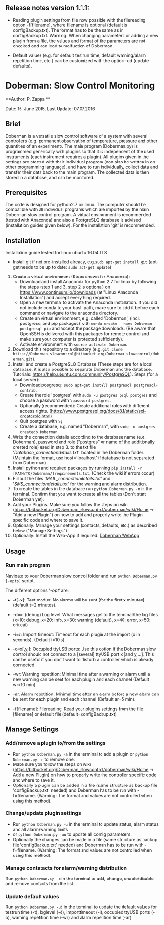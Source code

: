 ## Release notes version 1.1.1: ##
* Reading plugin settings from file now possible with the filereading option -f[filename], where filename is optional (default is configBackup.txt). The format has to be the same as in configBackup.txt. Warning: When changing parameters or adding a new plugin from a file, the values and format of the parameters are not checked and can lead to malfuction of Doberman.

* Default values (e.g. for default testrun time, default warning/alarm repetition time, etc.) can be customized with the option -ud (update defaults).

# Doberman: Slow Control Monitoring #

**Author: P. Zappa **

Date: 16. June 2015, Last Update: 07.07.2016

## Brief ##

Doberman is a versatile slow control software of a system with several controllers (e.g. permanent observation of temperature, pressure and other quantities of an experiment). The main program (Doberman.py) is programmed generically with plugins so that it is independent of the used instruments (each instrument requires a plugin). All plugins given in the settings are started with their individual program (can also be written in an other programming language), and have to run individually, collect data and transfer their data back to the main program. The collected data is then stored in a database, and can be monitored.

## Prerequisites ##

The code is designed for python2.7 on linux. The computer should be compatible with all individual programs which are imported by the main Doberman slow control program. A virtual environment is recommended (tested with Anaconda) and also a PostgreSLQ database is advised (installation guides given below). For the installation 'git' is recommended.

## Installation ##
Installation guide tested for linux ubuntu 16.04 LTS

* Install git if not pre-installed already, e.g.`sudo apt-get install git` (apt-get needs to be up to date: `sudo apt-get update`)

1. Create a virtual environment (Steps shown for Anaconda):
     * Download and install Anaconda for python 2.7 for linux by following the steps (step 1 and 3, step 2 is optional) on https://www.continuum.io/downloads (at "Linux Anaconda Installation") and accept everything required.
     * Open a new terminal to activate the Anaconda installation. If you did not include conda to your bash path, make sure to add it before each command or navigate to the anaconda directory.
     * Create an virtual environment, e.g. called 'Doberman', (incl. postgresql and pip packages) with `conda create --name Doberman postgresql pip` and accept the package downloads. (Be aware that OpenSSH is delivered with this packages for remote control and make sure your computer is protected sufficiently).
     * Activate environment with `source activate Doberman`.
2.  Download this repository to a directory (e.g. `git clone https://Doberman_slowcontrol@bitbucket.org/Doberman_slowcontrol/doberman.git`).
3.  Install and create a PostgreSLQ Database (These steps are for a local database, it is also possible to separate Doberman and the database. Tutorials: https://help.ubuntu.com/community/PostgreSQL). Steps (for a local server):
     * Download posgresql: `sudo apt-get install postgresql postgresql-contrib`.
     * Create the role 'postgres' with `sudo -u postgres psql postgres` and choose a password with `\password postgres`.
     * Optionally (recommended): Create additional roles with different access rights. (https://www.postgresql.org/docs/8.1/static/sql-createrole.html)
     * Quit postgres with `\q`
     * Create a database, e.g. named "Doberman", with `sudo -u postgres createdb Doberman`.
4. Write the connection details according to the database name (e.g. Doberman), password and role ("postgres" or name of the additionally created role) used in step 3. to the txt file '*Database_connectiondetails.txt*' located in the Doberman folder. (Maintain the format, use host='localhost' if database is not separated from Doberman)
5. Install python and required packages by running `pip install -r [PATH/TO/Doberman/]requirements.txt`. (Check the wiki if errors occur)
6. Fill out the files '*MAIL_connectiondetails.txt*' and '*SMS_connectiondetails.txt*' for the warning and alarm distribution.
7. To create the tables in the database run `python Doberman.py -n` in the terminal. Confirm that you want to create all the tables (Don't start Doberman yet).
8. Add your Plugins. Make sure you follow the steps on wiki (https://bitbucket.org/Doberman_slowcontrol/doberman/wiki/Home -> "Add a new Plugin") on how to add and properly write the Plugin specific code and where to save it.
9. Optionally: Manage your settings (contacts, defaults, etc.) as described below ("Manage Settings").
10. Optionally: Install the Web-App if required. [Doberman WebApp](https://bitbucket.org/Doberman_slowcontrol/webapp/overview)
## Usage ##

### Run main program ###
Navigate to your Doberman slow control folder and run `python Doberman.py [-opts]` script.

The different options '*-opt*' are:

* -t[=x]: Test modus: No alarms will be sent [for the first x minutes] (default t=2 minutes).

* -d=x: (debug) Log level: What messages get to the terminal/the log files (x=10: debug, x=20: info, x=30: warning (default), x=40: error, x=50: critical)

* -i=x: Import timeout: Timeout for each plugin at the import (x in seconds). (Default i=10 s)

* -o=x[,y,]: Occupied ttyUSB ports: Use this option if the Doberman slow control should not connect to a [several] ttyUSB port x [and y,...]. This can be useful if you don't want to disturb a controller which is already connected.

* -wr: Warning repetition: Minimal time after a warning or alarm until a new warning can be sent for each plugin and each channel (Default wr=10 min).

* -ar: Alarm repetition: Minimal time after an alarm before a new alarm can be sent for each plugin and each channel (Default ar=5 min).

* -f[filename]: Filereading: Read your plugins settings from the file [filename] or default file (default=configBackup.txt)

## Manage Settings ##
### Add/remove a plugin to/from the settings ###
* Run `python Doberman.py -a` in the terminal to add a plugin or `python Doberman.py -r` to remove one.
* Make sure you follow the steps on wiki (https://bitbucket.org/Doberman_slowcontrol/doberman/wiki/Home -> Add a new Plugin) on how to properly write the controller specific code and where to save it.
* Optionally a plugin can be added in a file (same structure as backup file 'configBackup.txt' needed) and Doberman has to be run with -f=filename. (Warning: The format and values are not controlled when using this method).
### Change/update plugin settings ###
* Run `python Doberman.py -u` in the terminal to update status, alarm status and all alarm/warning limits
* or `python Doberman.py -uu` to update all config parameters.
* Optionally the changes can be made in a file (same structure as backup file 'configBackup.txt' needed) and Doberman has to be run with -f=filename. (Warning: The format and values are not controlled when using this method).
### Manage contatacts for alarm/warning distribution ###
Run `python Doberman.py -c` in the terminal to add, change, enable/disable and remove contacts from the list.
### Update default values ###
Run `python Doberman.py -ud` in the terminal to update the default values for testrun time (-t), loglevel (-d), importtimeout (-i), occupied ttyUSB ports (-o), warning repetition time (-wr) and alarm repetition time (-ar)